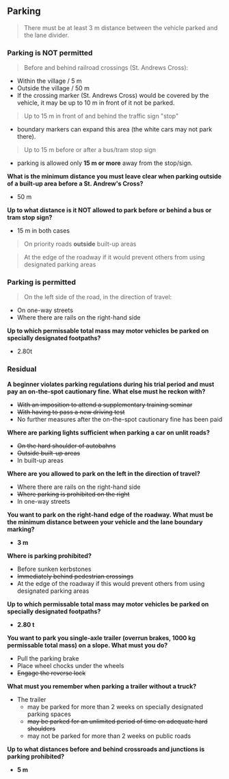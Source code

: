 ## Parking

> There must be at least 3 m distance between the vehicle parked and the lane divider.

### Parking is NOT permitted

> Before and behind railroad crossings (St. Andrews Cross):
- Within the village / 5 m 
- Outside the village / 50 m 
- If the crossing marker (St. Andrews Cross) would be covered by the vehicle, it may be up to 10 m in front of it not be parked.

> Up to 15 m in front of and behind the traffic sign "stop"
- boundary markers can expand this area (the white cars may not park there).

> Up to 15 m before or after a bus/tram stop sign
- parking is allowed only **15 m or more** away from the stop/sign.

**What is the minimum distance you must leave clear when parking outside of a built-up area before a St. Andrew's Cross?**
- 50 m

**Up to what distance is it NOT allowed to park before or behind a bus or tram stop sign?**
- 15 m in both cases

> On priority roads **outside** built-up areas

> At the edge of the roadway if it would prevent others from using designated parking areas

### Parking is permitted

> On the left side of the road, in the direction of travel:
- On one-way streets
- Where there are rails on the right-hand side

**Up to which permissable total mass may motor vehicles be parked on specially designated footpaths?**
- 2.80t

### Residual

**A beginner violates parking regulations during his trial period and must pay an on-the-spot cautionary fine. What else must he reckon with?**
- ~~With an imposition to attend a supplementary training seminar~~
- ~~With having to pass a new driving test~~
- No further measures after the on-the-spot cautionary fine has been paid

**Where are parking lights sufficient when parking a car on unlit roads?**
- ~~On the hard shoulder of autobahns~~
- ~~Outside built-up areas~~
- In built-up areas

**Where are you allowed to park on the left in the direction of travel?**
- Where there are rails on the right-hand side
- ~~Where parking is prohibited on the right~~
- In one-way streets

**You want to park on the right-hand edge of the roadway. What must be the minimum distance between your vehicle and the lane boundary marking?**
- **3 m**

**Where is parking prohibited?**
- Before sunken kerbstones
- ~~Immediately behind pedestrian crossings~~
- At the edge of the roadway if this would prevent others from using designated parking areas

**Up to which permissable total mass may motor vehicles be parked on specially designated footpaths?**
- **2.80 t**

**You want to park you single-axle trailer (overrun brakes, 1000 kg permissable total mass) on a slope. What must you do?**
- Pull the parking brake
- Place wheel chocks under the wheels
- ~~Engage the reverse lock~~

**What must you remember when parking a trailer without a truck?**
- The trailer
  - may be parked for more than 2 weeks on specially designated parking spaces
  - ~~may be parked for an unlimited period of time on adequate hard shoulders~~
  - may not be parked for more than 2 weeks on public roads
  
**Up to what distances before and behind crossroads and junctions is parking prohibited?**
- **5 m**